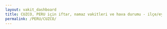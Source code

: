 ```yaml
---
layout: vakit_dashboard
title: CUZCO, PERU için iftar, namaz vakitleri ve hava durumu - ilçe/eyalet seç
permalink: /PERU/CUZCO/
---
```


<script type="text/javascript">
  var GLOBAL_COUNTRY = 'PERU';
  var GLOBAL_CITY = 'CUZCO';
  var GLOBAL_STATE = '';
  var lat = 72;
  var lon = 21;
</script>

